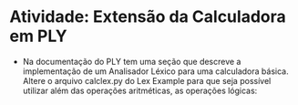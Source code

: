 # Atividade: Extensão da Calculadora em PLY
* Na documentação do PLY tem uma seção que descreve a implementação de um Analisador Léxico para uma calculadora básica. Altere o arquivo calclex.py do Lex Example para que seja possível utilizar além das operações aritméticas, as operações lógicas: